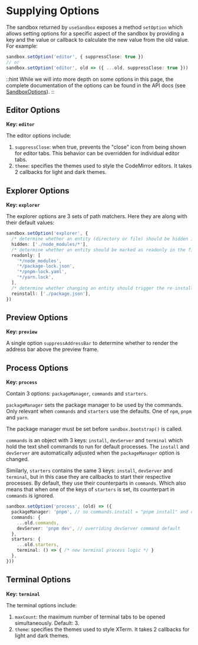 # Supplying Options

The sandbox returned by `useSandbox` exposes a method `setOption` which allows setting options for a specific aspect 
of the sandbox by providing a key and the value or callback to calculate the new value from the old value. For example:

```ts
sandbox.setOption('editor', { suppressClose: true })
// or
sandbox.setOption('editor', old => ({ ...old, suppressClose: true }))
```

::hint
While we will into more depth on some options in this page, the complete documentation of the options can be found in 
the API docs (see [SandboxOptions](/sandbox/api-reference/type-aliases/sandboxoptions)).
::

## Editor Options

**Key: `editor`** 

The editor options include:
1. `suppressClose`: when true, prevents the "close" icon from being shown for editor tabs. This behavior can be 
   overridden for individual editor tabs.
2. `theme`: specifies the themes used to style the CodeMirror editors. It takes 2 callbacks for light and dark themes. 

## Explorer Options

**Key: `explorer`**

The explorer options are 3 sets of path matchers. Here they are along with their default values:
```ts
sandbox.setOption('explorer', {
  /* determine whether an entity (directory or file) should be hidden in the file explorer. */
  hidden: ['./node_modules/*'],
  /* determine whether an entity should be marked as readonly in the file explorer and editor tabs (lock icon). */
  readonly: [
    '*/node_modules',
    '*/package-lock.json',
    '*/pnpm-lock.yaml',
    '*/yarn.lock',
  ],
  /* determine whether changing an entity should trigger the re-installation of dependencies and re-bootstrapping. */
  reinstall: ['./package.json'],
})
```

## Preview Options

**Key: `preview`**

A single option `suppressAddressBar` to determine whether to render the address bar above the preview frame.

## Process Options

**Key: `process`**

Contain 3 options: `packageManager`, `commands` and `starters`.

`packageManager` sets the package manager to be used by the commands. Only relevant when `commands` and `starters` 
use the defaults. One of `npm`, `pnpm` and `yarn`.

The package manager must be set before `sandbox.bootstrap()` is called.

`commands` is an object with 3 keys: `install`, `devServer` and `terminal` which hold the text shell commands to run 
for default processes. The `install` and `devServer` are automatically adjusted when the `packageManager` option is 
changed.

Similarly, `starters` contains the same 3 keys: `install`, `devServer` and `terminal`, but in this case they are 
callbacks to start their respective processes. By default, they use their counterparts in `commands`. Which also 
means that when one of the keys of `starters` is set, its counterpart in `commands` is ignored.

```ts
sandbox.setOption('process', (old) => ({
  packageManager: 'pnpm', // so commands.install = "pnpm install" and commands.devServer = "pnpm start" 
  commands: {
    ...old.commands,
    devServer: 'pnpm dev', // overriding devServer command default
  },
  starters: {
    ...old.starters,
    terminal: () => { /* new terminal process logic */ }
  },
}))
```

## Terminal Options

**Key: `terminal`**

The terminal options include:
1. `maxCount`: the maximum number of terminal tabs to be opened simultaneously. Default: 3.
2. `theme`: specifies the themes used to style XTerm. It takes 2 callbacks for light and dark themes. 

